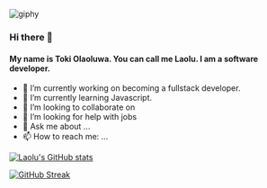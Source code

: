 ![giphy](https://github.com/laolu-dev/laolu-dev/assets/55759795/b8af21c3-c3c6-46c7-b5c7-145d9093e346)

### Hi there 👋

#### My name is Toki Olaoluwa. You can call me Laolu. I am a software developer.

- 🔭 I’m currently working on becoming a fullstack developer.
- 🌱 I’m currently learning Javascript.
- 👯 I’m looking to collaborate on 
- 🤔 I’m looking for help with jobs 
- 💬 Ask me about ...
- 📫 How to reach me: ...

[![Laolu's GitHub stats](https://github-readme-stats.vercel.app/api?username=laolu-dev&show_icons=true&theme=onedark)](https://github.com/laolu-dev/github-readme-stats)

[![GitHub Streak](https://github-readme-streak-stats.herokuapp.com?user=laolu-dev&theme=onedark)](https://git.io/streak-stats)
